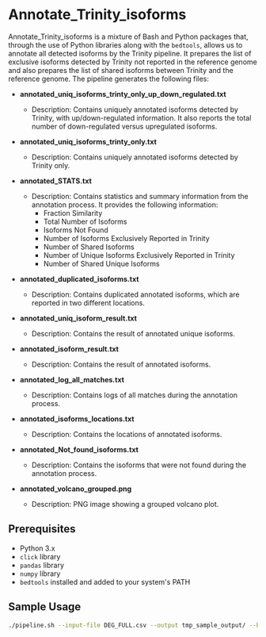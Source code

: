 # Annotate_Trinity_isoforms

Annotate_Trinity_isoforms is a mixture of Bash and Python packages that, through the use of Python libraries along with the `bedtools`, allows us to annotate all detected isoforms by the Trinity pipeline. It prepares the list of exclusive isoforms detected by Trinity not reported in the reference genome and also prepares the list of shared isoforms between Trinity and the reference genome. The pipeline generates the following files:

- **annotated_uniq_isoforms_trinty_only_up_down_regulated.txt**
  - Description: Contains uniquely annotated isoforms detected by Trinity, with up/down-regulated information. It also reports the total number of down-regulated versus upregulated isoforms.

- **annotated_uniq_isoforms_trinty_only.txt**
  - Description: Contains uniquely annotated isoforms detected by Trinity only.

- **annotated_STATS.txt**
  - Description: Contains statistics and summary information from the annotation process. It provides the following information:
    - Fraction Similarity
    - Total Number of Isoforms
    - Isoforms Not Found
    - Number of Isoforms Exclusively Reported in Trinity
    - Number of Shared Isoforms
    - Number of Unique Isoforms Exclusively Reported in Trinity
    - Number of Shared Unique Isoforms

- **annotated_duplicated_isoforms.txt**
  - Description: Contains duplicated annotated isoforms, which are reported in two different locations.

- **annotated_uniq_isoform_result.txt**
  - Description: Contains the result of annotated unique isoforms.

- **annotated_isoform_result.txt**
  - Description: Contains the result of annotated isoforms.

- **annotated_log_all_matches.txt**
  - Description: Contains logs of all matches during the annotation process.

- **annotated_isoforms_locations.txt**
  - Description: Contains the locations of annotated isoforms.

- **annotated_Not_found_isoforms.txt**
  - Description: Contains the isoforms that were not found during the annotation process.

- **annotated_volcano_grouped.png**
  - Description: PNG image showing a grouped volcano plot.

## Prerequisites

- Python 3.x
- `click` library
- `pandas` library
- `numpy` library
- `bedtools` installed and added to your system's PATH

## Sample Usage

```sh
./pipeline.sh --input-file DEG_FULL.csv --output tmp_sample_output/ --bed sorted_Trinity_all_samples_gmap.bed --reference mm39_genes.bed --similarity-fraction 0.90 --FC-threshold 6 --fdr 0.01

